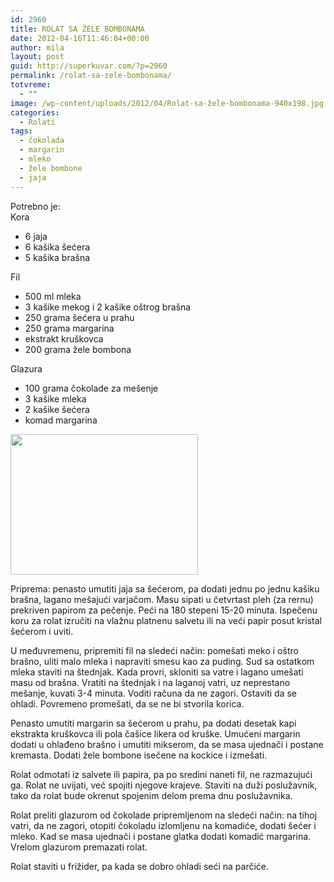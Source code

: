 ```yaml
---
id: 2960
title: ROLAT SA ŽELE BOMBONAMA
date: 2012-04-16T11:46:04+00:00
author: mila
layout: post
guid: http://superkuvar.com/?p=2960
permalink: /rolat-sa-zele-bombonama/
totvreme:
  - ""
image: /wp-content/uploads/2012/04/Rolat-sa-žele-bombonama-940x198.jpg
categories:
  - Rolati
tags:
  - čokolada
  - margarin
  - mleko
  - žele bombone
  - jaja
---
```

Potrebno je:  
Kora

  * 6 jaja
  * 6 kašika šećera
  * 5 kašika brašna

Fil

  * 500 ml mleka
  * 3 kašike mekog i 2 kašike oštrog brašna
  * 250 grama šećera u prahu
  * 250 grama margarina
  * ekstrakt kruškovca
  * 200 grama žele bombona

Glazura

  * 100 grama čokolade za mešenje
  * 3 kašike mleka
  * 2 kašike šećera
  * komad margarina

<img class="alignnone size-medium wp-image-2961" title="Rolat sa žele bombonama" src="/wp-content/uploads/2012/04/Rolat-sa-žele-bombonama-300x225.jpg" alt="" width="300" height="225" /> 

Priprema: penasto umutiti jaja sa šećerom, pa dodati jednu po jednu kašiku brašna, lagano mešajući varjačom. Masu sipati u četvrtast pleh (za rernu) prekriven papirom za pečenje. Peći na 180 stepeni 15-20 minuta. Ispečenu koru za rolat izručiti na vlažnu platnenu salvetu ili na veći papir posut kristal šećerom i uviti.

U međuvremenu, pripremiti fil na sledeći način: pomešati meko i oštro brašno, uliti malo mleka i napraviti smesu kao za puding. Sud sa ostatkom mleka staviti na štednjak. Kada provri, skloniti sa vatre i lagano umešati masu od brašna. Vratiti na štednjak i na laganoj vatri, uz neprestano mešanje, kuvati 3-4 minuta. Voditi računa da ne zagori. Ostaviti da se ohladi. Povremeno promešati, da se ne bi stvorila korica.

Penasto umutiti margarin sa šećerom u prahu, pa dodati desetak kapi ekstrakta kruškovca ili pola čašice likera od kruške. Umućeni margarin dodati u ohlađeno brašno i umutiti mikserom, da se masa ujednači i postane kremasta. Dodati žele bombone isečene na kockice i izmešati.

Rolat odmotati iz salvete ili papira, pa po sredini naneti fil, ne razmazujući ga. Rolat ne uvijati, već spojiti njegove krajeve.  Staviti na duži poslužavnik, tako da rolat bude okrenut spojenim delom prema dnu poslužavnika.

Rolat preliti glazurom od čokolade pripremljenom na sledeći način: na tihoj vatri, da ne zagori, otopiti čokoladu izlomljenu na komadiće, dodati šećer i mleko. Kad se masa ujednači i postane glatka dodati komadić margarina. Vrelom glazurom premazati rolat.

Rolat staviti u frižider, pa kada se dobro ohladi seći na parčiće.